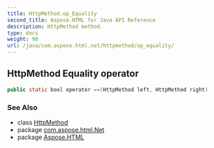 ```yaml
---
title: HttpMethod.op_Equality
second_title: Aspose.HTML for Java API Reference
description: HttpMethod method. 
type: docs
weight: 90
url: /java/com.aspose.html.net/httpmethod/op_equality/
---
```

## HttpMethod Equality operator

```java
public static bool operator ==(HttpMethod left, HttpMethod right)
```

### See Also

* class [HttpMethod](../)
* package [com.aspose.html.Net](../../httpmethod/)
* package [Aspose.HTML](../../../)
